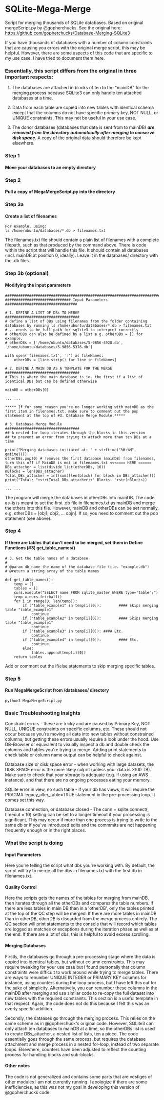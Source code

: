# SQLite-Mega-Merge
Script for merging thousands of SQLite databases. Based on original mergeScript.py by @gopherchucks. See the original here: https://github.com/gopherchucks/Database-Merging-SQLite3


If you have thousands of databases with a number of column constraints that are causing you errors with the original merge script, this may be helpful. However, there are some aspects of this code that are specific to my use case. I have tried to document them here.

### Essentially, this script differs from the original in three important respects:

1) The databases are attached in blocks of ten to the "mainDB" for the merging process because SQLite3 can only handle ten attached databases at a time.

2) Data from each table are copied into new tables with identical schema except that the columns do not have specific primary key, NOT NULL, or UNIQUE constraints. This may not be useful in your use case.

3) The donor databases (databases that data is sent from to mainDB) **_are removed from the directory automatically after merging to conserve disk space._** A copy of the original data should therefore be kept elsewhere.

### Step 1
#### Move your databases to an empty directory

### Step 2
#### Pull a copy of MegaMergeScript.py into the directory

### Step 3a
#### Create a list of filenames
````
For example, using:
ls /home/ubuntu/databases/*.db > filenames.txt
````
The filenames.txt file should contain a plain list of filenames with a complete filepath, such as that produced by the command above. There is code within the script that will handle this file. It should contain all databases (incl. mainDB at position 0, ideally). Leave it in the databases/ directory with the .db files.

### Step 3b (optional)
#### Modifying the input parameters
````
#################################################################################
############################## Input Parameters #################################

# 1. DEFINE A LIST OF DBs TO MERGE
################################## 
# define a list of DBs using filenames from the folder containing databases by running ls /home/ubuntu/databases/*.db > filenames.txt
# ...needs to be full path for sqlite3 to interpret correctly
# otherDBs can also be defined by a list e.g. otherDBs = [] for example,
# otherDBs = ['/home/ubuntu/databases/5-9856-4928.db', '/home/ubuntu/databases/5-9856-5376.db']

with open('filenames.txt', 'r') as fileNames:
    otherDBs = [line.strip() for line in fileNames]

# 2. DEFINE A MAIN DB AS A TEMPLATE FOR THE MERGE
################################## 
# This is where the main database is ie. the first if a list of identical DBs but can be defined otherwise

mainDB = otherDBs[0]

... ...

***** If for some reason you're no longer working with mainDB as the first item in filenames.txt, make sure to comment out the pop statement at the top of #3. Database Merge Module.*****

# 3. Database Merge Module 
##################################
## A nested for loop iterates through the blocks in this version
## to prevent an error from trying to attach more than ten DBs at a time

print("Merging databases initiated at: " + strftime("%H:%M", gmtime()))
otherDBs.pop(0) # removes the first database (mainDB) from filenames, turn this off if MainDB is not in filenames.txt <<<==== HERE ======
DBs_attacher = list(divide_list(otherDBs, 10))
nBlocks = len(DBs_attacher)
Total_DBs_attacher = int(sum([len(block) for block in DBs_attacher]))
print("Total: "+str(Total_DBs_attacher)+" Blocks: "+str(nBlocks))

... ...

````
The program will merge the databases in otherDBs into mainDB. The code as-is is meant to set the first .db file in filenames.txt as mainDB and merge the others into this file. However, mainDB and otherDBs can be set normally, e.g. otherDBs = [obj1, obj2, ... objn]. If so, you need to comment out the pop statement (see above).

### Step 4
#### If there are tables that don't need to be merged, set them in Define Functions (#3) get_table_names()
````
# 3. Get the table names of a database
#
# @param db_name the name of the database file (i.e. "example.db")
# @return a string array of the table names

def get_table_names():
    temp = []
    tables = []
    curs.execute("SELECT name FROM sqlite_master WHERE type='table';")
    temp = curs.fetchall()
    for i in range(0, len(temp)):
        if ("table_example1" in temp[i][0]):        #### Skips merging table "table_example1"
            continue
        if ("table_example2" in temp[i][0]):        #### Skips merging table "table_example1"
            continue
        if ("table_example3" in temp[i][0]): #### Etc.
            continue
        if ("table_example4" in temp[i][0]):        #### Etc.
            continue
        else:
            tables.append(temp[i][0])
    return tables
````
Add or comment out the if/else statements to skip merging specific tables.

### Step 5
#### Run MegaMergeScript from /databases/ directory
````
python3 MegaMergeScript.py
````

### Basic Troubleshooting Insights
Constraint errors - these are tricky and are caused by Primary Key, NOT NULL, UNIQUE constraints on specific columns, etc. These should not occur because you're moving all data into new tables without constrained columns, but getting these errors usually require a look under the hood. Use DB-Browser or equivalent to visually inspect a db and double check the columns and tables you're trying to merge. Adding print statements to check table or column name output can be helpful to check against.

Database size or disk space error - when working with large datasets, the DISK SPACE error is the more likely culprit (unless your data is >100 TB). Make sure to check that your storage is adequate (e.g. if using an AWS instance), and that there are no ongoing processes eating your memory.

SQLite error in view, no such table - if your db has views, it will require the PRAGMA legacy_alter_table=TRUE statement in the pre-processing loop. It comes set this way.

Database connection, or database closed - The conn = sqlite.connect(<db>, timeout = 10) setting can be set to a longer timeout if your processing is significant. This may occur if more than one process is trying to write to the same db or if you've introduced edits and the commmits are not happening frequently enough or in the right places.

### What the script is doing

#### Input Parameters
  Here you're telling the script what dbs you're working with. By default, the script will try to merge all the dbs in filenames.txt with the first db in filenames.txt.

#### Quality Control
  Here the scripts gets the names of the tables for merging from mainDB, then iterates through all the otherDBs and compares the table numbers. If there are less tables in main DB than in a 'otherDB', only the tables printed at the top of the QC step will be merged. If there are more tables in mainDB than in otherDB, otherDB is discarded from the merge process entirely. The QC section will print statements to the console that will record which tables are logged as matches or exceptions during the iteration phase as well as at the end. If there are a lot of dbs, this is helpful to avoid excess scrolling.
  
#### Merging Databases
  Firstly, the databases go through a pre-processing stage where the data is copied into identical tables, but without column constraints. This may require tweaking for your use case but I found personally that column constraints were difficult to work around while trying to merge tables. There are ways to renumber UNIQUE INTEGER or PRIMARY KEY columns for instance, using counters during the loop process, but I have left this out for the sake of simplicity. Alternatively, you can renumber these columns in the mainDB after merging and use similar code to re-copy the full dataset into new tables with the required constraints. This section is a useful template in that respect. Again, the code does not do this because I felt this was an overly specific addition.
  
  Secondly, the dataases go through the merging process. This relies on the same scheme as in @gopherchuck's original code. However, SQLite3 can only attach ten databases to mainDB at a time, so the otherDBs list is used to create DBs_attacher, a nested list of lists, ten a piece. The code essentially goes through the same process, but requires the database attachment and merge process in a nested for-loop, instead of two separate loops. Elsewhere, counters have been adjusted to reflect the counting process for handling blocks and sub-blocks.
  
#### Other notes
  The code is not generalized and contains some parts that are vestiges of other modules I am not currently running. I apologize if there are some inefficiencies, as this was not my goal in developing this version of @gopherchucks code.
  


